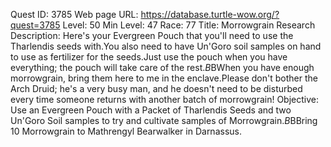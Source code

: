 Quest ID: 3785
Web page URL: https://database.turtle-wow.org/?quest=3785
Level: 50
Min Level: 47
Race: 77
Title: Morrowgrain Research
Description: Here's your Evergreen Pouch that you'll need to use the Tharlendis seeds with.You also need to have Un'Goro soil samples on hand to use as fertilizer for the seeds.Just use the pouch when you have everything; the pouch will take care of the rest.$B$BWhen you have enough morrowgrain, bring them here to me in the enclave.Please don't bother the Arch Druid; he's a very busy man, and he doesn't need to be disturbed every time someone returns with another batch of morrowgrain!
Objective: Use an Evergreen Pouch with a Packet of Tharlendis Seeds and two Un'Goro Soil samples to try and cultivate samples of Morrowgrain.$B$BBring 10 Morrowgrain to Mathrengyl Bearwalker in Darnassus.

